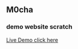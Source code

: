 ## M0cha

### demo website scratch

[Live Demo click here](https://abrar-00.github.io/project-2-mocha-/)
